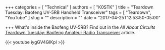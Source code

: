 +++
categories = [ "Technical" ]
authors = [ "K0STK" ]
title = "Teardown Tuesday: Baofeng UV-5RB Handheld Transceiver"
tags = [ "Teardown", "YouTube" ]
slug = ""
description = ""
date = "2017-04-25T12:53:50-05:00"

+++
What's inside the Baofeng UV-5RB? Find out in the *All About Circuits*
[Teardown Tuesday: Baofeng Amateur Radio Transceiver](https://www.allaboutcircuits.com/news/teardown-tuesday-baofeng-amateur-radio-transceiver/)
article.

{{< youtube iygGV4GIKpI >}}
<!--more-->
